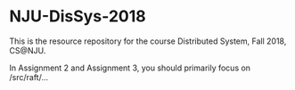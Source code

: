 # NJU-DisSys-2018
This is the resource repository for the course Distributed System, Fall 2018, CS@NJU.

In Assignment 2 and Assignment 3, you should primarily focus on /src/raft/...
